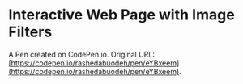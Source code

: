 # Interactive Web Page with Image Filters

A Pen created on CodePen.io. Original URL: [https://codepen.io/rashedabuodeh/pen/eYBxeem](https://codepen.io/rashedabuodeh/pen/eYBxeem).


